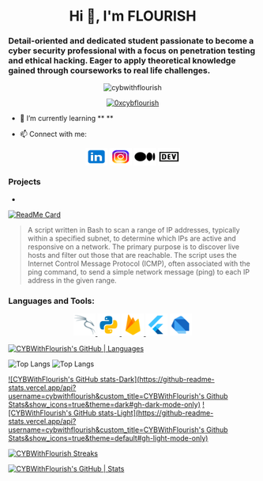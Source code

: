 <!--- <img align="right" src="/assets/images/icons8-santa-100.png" alt="cybwithflourish" height="50" width="45" /> --->

<h1 align="center">Hi 👋, I'm FLOURISH</h1> 
<h3 align="left">Detail-oriented and dedicated student passionate to become a cyber security professional with a focus on penetration testing and ethical hacking. Eager to apply theoretical knowledge gained through courseworks to real life challenges.</h3>

<p align="center"> <img src="https://komarev.com/ghpvc/?username=cybwithflourish&label=Profile%20views&color=0e75b6&style=flat" alt="cybwithflourish" /> </p>

<p align="center"> <a href="https://twitter.com/0xcybflourish" target="blank"><img src="https://img.shields.io/twitter/follow/0xcybflourish?logo=twitter&style=for-the-badge" alt="0xcybflourish" /></a> </p>

- 🌱 I’m currently learning ** **

- 📫 Connect with me:

<p align="center">
<a href="https://linkedin.com/in/cybflourish/" target="blank"><img align="center" src="/images/icons8-linkedin.svg" alt="CYBFlourish" height="35" width="45" /></a>
<a href="https://instagram.com/cybflourish/" target="blank"><img align="center" src="/images/icons8-instagram.svg" alt="cybflourish" height="35" width="45" /></a>
<a href="https://medium.com/cybwithflourish/" target="blank"><img align="center" src="/images/icons8-medium.svg" alt="cybwithflourish" height="35" width="45" /></a>
<a href="https://dev.to/cybwithflourish/" target="blank"><img align="center" src="/images/icons8-dev.svg" alt="cybwithflourish" height="35" width="45" /></a>
</p>

 <!--- **project.samclak@gmail.com** --->

### Projects
-

[![ReadMe Card](https://github-readme-stats.vercel.app/api/pin/?username=CYBWithFlourish&repo=IP-Sweeper-Script)](https://github.com/CYBWithFlourish/IP-Sweeper-Script.git)
> A script written in Bash to scan a range of IP addresses, typically within a specified subnet, to determine which IPs are active and responsive on a network. The primary purpose is to discover live hosts and filter out those that are reachable. The script uses the Internet Control Message Protocol (ICMP), often associated with the ping command, to send a simple network message (ping) to each IP address in the given range.

<!-- ### Blogs posts -->
<!-- BLOG-POST-LIST:START -->
<!-- BLOG-POST-LIST:END -->

<h3 align="left">Languages and Tools:</h3>

<p align="center"> 
<a href="https://kali.org/" target="_blank" rel="noreferrer"> <img src="/images/icons8-kali-linux.svg" alt="kali-linux" width="45" height="45"/> </a> 
<a href="https://www.python.org" target="_blank" rel="noreferrer"> <img src="/images/icons8-python.svg" alt="python" width="45" height="45"/> </a>
<a href="https://firebase.google.com/" target="_blank" rel="noreferrer"> <img src="/images/icons8-firebase.svg" alt="firebase" width="45" height="45"/> </a>
<a href="https://flutter.dev" target="_blank" rel="noreferrer"> <img src="/images/icons8-flutter.svg" alt="flutter" width="45" height="45"/></a>
<a href="https://dart.dev" target="_blank" rel="noreferrer"> <img src="/images/icons8-dart.svg" alt="dart" width="45" height="45"/> </a> 
</p>


[![CYBWithFlourish's GitHub | Languages](https://stats.quira.sh/CYBWithFlourish/languages-over-time?theme=light)](https://quira.sh?utm_source=widgets&utm_campaign=CYBWithFlourish)

![Top Langs](https://github-readme-stats.vercel.app/api/top-langs/?username=CYBWithFlourish&locale=en&layout=compact&theme=dark#gh-dark-mode)
![Top Langs](https://github-readme-stats.vercel.app/api/top-langs/?username=CYBWithFlourish&locale=en&layout=compact&theme=light#gh-light-mode)

[![CYBWithFlourish's GitHub stats-Dark](https://github-readme-stats.vercel.app/api?username=cybwithflourish&custom_title=CYBWithFlourish's Github Stats&show_icons=true&theme=dark#gh-dark-mode-only)](https://github.com/anuraghazra/github-readme-stats#gh-dark-mode-only)
[![CYBWithFlourish's GitHub stats-Light](https://github-readme-stats.vercel.app/api?username=cybwithflourish&custom_title=CYBWithFlourish's Github Stats&show_icons=true&theme=default#gh-light-mode-only)](https://github.com/anuraghazra/github-readme-stats#gh-light-mode-only)

[![CYBWithFlourish Streaks](http://github-readme-streak-stats.herokuapp.com?user=CYBWithFlourish)](https://git.io/streak-stats)

[![CYBWithFlourish's GitHub | Stats](https://stats.quira.sh/CYBWithFlourish/github?theme=light)](https://quira.sh?utm_source=widgets&utm_campaign=CYBWithFlourish)
